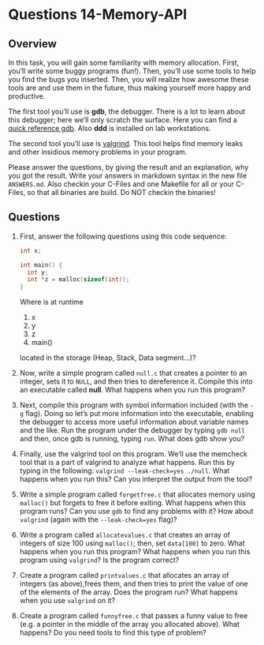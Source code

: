 # Questions 14-Memory-API

## Overview

In this task, you will gain some familiarity with memory allocation. First,
you’ll write some buggy programs (fun!). Then, you’ll use some tools to help you
find the bugs you inserted. Then, you will realize how awesome these tools are
and use them in the future, thus making yourself more happy and productive.

The first tool you’ll use is **gdb**, the debugger. There is a lot to learn
about this debugger; here we’ll only scratch the surface. Here you can find a
[quick reference gdb][]. Also **ddd** is installed on lab workstations.

The second tool you’ll use is [valgrind][]. This tool helps find memory leaks
and other insidious memory problems in your program.

Please answer the questions, by giving the result and an explanation, why you
got the result.  Write your answers in markdown syntax in the new file
`ANSWERS.md`. Also checkin your C-Files and one Makefile for all or your
C-Files, so that all binaries are build. Do NOT checkin the binaries!

## Questions
1. First, answer the following questions using this code sequence:
   ```c
   int x;

   int main() {
     int y;
     int *z = malloc(sizeof(int));
   }
   ```
   Where is at runtime

   1. x
   2. y
   3. z
   4. main()

   located in the storage (Heap, Stack, Data segment...)?

2. Now, write a simple program called `null.c` that creates a pointer to an
   integer, sets it to `NULL`, and then tries to dereference it. Compile this
   into an executable called **null**. What happens when you run this program?

3. Next, compile this program with symbol information included (with the `-g`
   flag). Doing so let’s put more information into the executable, enabling the
   debugger to access more useful information about variable names and the like.
   Run the program under the debugger by typing `gdb null` and then, once gdb is
   running, typing `run`. What does gdb show you?

4. Finally, use the valgrind tool on this program. We’ll use the memcheck tool
   that is a part of valgrind to analyze what happens. Run this by typing in the
   following: `valgrind --leak-check=yes ./null`. What happens when you run
   this? Can you interpret the output from the tool?

5. Write a simple program called `forgetfree.c` that allocates memory using
   `malloc()` but forgets to free it before exiting. What happens when this
   program runs? Can you use `gdb` to find any problems with it? How about
   `valgrind` (again with the `--leak-check=yes` flag)?

6. Write a program called `allocatevalues.c` that creates an array of integers
   of size 100 using `malloc()`; then, set `data[100]` to zero. What happens
   when you run this program? What happens when you run this program using
   `valgrind`? Is the program correct?

7. Create a program called `printvalues.c` that allocates an array of integers
   (as above),frees them, and then tries to print the value of one of the
   elements of the array. Does the program run? What happens when you use
   `valgrind` on it?

8. Create a program called `funnyfree.c` that passes a funny value to free (e.g.
   a pointer in the middle of the array you allocated above). What happens? Do
   you need tools to find this type of problem?

[valgrind]: http://valgrind.org/downloads/current.html
[quick reference gdb]: https://web.stanford.edu/class/cs107/gdb_refcard.pdf
